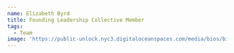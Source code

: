 ```yaml
---
name: Elizabeth Byrd
title: Founding Leadership Collective Member
tags:
  - Team
image: 'https://public-unlock.nyc3.digitaloceanspaces.com/media/bios/bio-Elizabeth.png'
---
```


